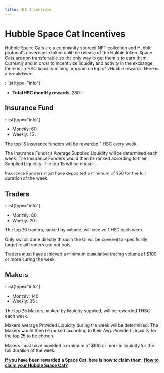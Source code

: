 ```yaml
---
title: HSC Incentives
---
```


# Hubble Space Cat Incentives

Hubble Space Cats are a community sourced NFT collection and Hubble protocol’s governance token until the release of the Hubble token.  Space Cats are non transferrable so the only way to get them is to earn them. Currently and in order to incentivize liquidity and activity in the exchange, there is an HSC liquidity mining program on top of vHubble rewards. Here is a breakdown: 

::list{type="info"}
- **Total HSC monthly rewards:** 280
::

## Insurance Fund

::list{type="info"}
- Monthly: 60
- Weekly: 15
::

The top 15 insurance funders will be rewarded 1 HSC every week.

The Insurance Funder’s Average Supplied Liquidity will be determined each week. The Insurance 
Funders would then be ranked according to their Supplied Liquidity. The top 15 will be chosen.

Insurance Funders must have deposited a minimum of $50 for the full duration of the week.

## Traders

::list{type="info"}
- Monthly: 80
- Weekly: 20
::

The top 20 traders, ranked by volume, will receive 1 HSC each week.

Only swaps done directly through the UI will be covered to specifically target retail traders and not bots.

Traders must have achieved a minimum cumulative trading volume of $100 or more during the week.

## Makers


::list{type="info"}
- Monthly: 140
- Weekly: 35
::

The top 25 Makers, ranked by liquidity supplied, will be rewarded 1 HSC each week.

Makers Average Provided Liquidity during the week will be determined. The Makers would then be ranked according to their Avg. Provided Liquidity for the top 25 to be chosen.

Makers must have provided a minimum of $100 or more in liquidity for the full duration of the week.

**If you have been rewarded a Space Cat, here is how to claim them: [How to claim your Hubble Space Cat?](/community/faq-governance/how-to-claim-spacecats)**
